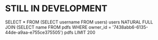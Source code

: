 # STILL IN DEVELOPMENT

SELECT * FROM 
    (SELECT username FROM users) users
NATURAL FULL JOIN
    (SELECT name FROM pdfs WHERE owner_id = '7438abb6-6135-44de-a9aa-e755ce375505') pdfs
LIMIT 200
